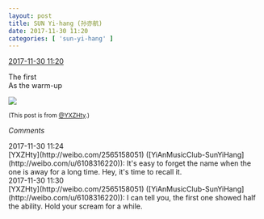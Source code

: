 ```yaml
---
layout: post
title: SUN Yi-hang (孙亦航)
date: 2017-11-30 11:20
categories: [ 'sun-yi-hang' ]
---
```


<div class="weibo-info">
  <a href="https://weibo.com/2565158051/Fxsv4vzfh">2017-11-30 11:20</a>
</div>

The first  
As the warm-up

<!-- more -->

<a href="https://wx1.sinaimg.cn/mw690/98e534a3gy1flzy1hxtp6j20ku112gpp.jpg">
  <img class="weibo-pic-preview" src="https://wx1.sinaimg.cn/orj360/98e534a3gy1flzy1hxtp6j20ku112gpp.jpg" />
</a>

<small>(This post is from [@YXZHty](http://weibo.com/2565158051).)</small>

*Comments*

<div class="weibo-info">2017-11-30 11:24</div>
[YXZHty](http://weibo.com/2565158051) ([YiAnMusicClub-SunYiHang](http://weibo.com/u/6108316220)): It's easy to forget the name when the one is away for a long time. Hey, it's time to recall it.

<div class="weibo-info">2017-11-30 11:30</div>
[YXZHty](http://weibo.com/2565158051) ([YiAnMusicClub-SunYiHang](http://weibo.com/u/6108316220)): I can tell you, the first one showed half the ability. Hold your scream for a while.
